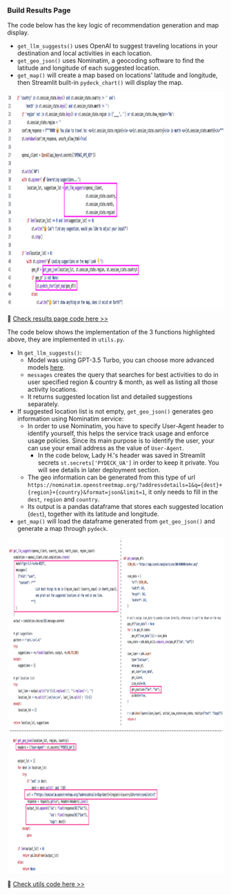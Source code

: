 ### Build Results Page

The code below has the key logic of recommendation generation and map display.
* `get_llm_suggests()` uses OpenAI to suggest traveling locations in your destination and local activities in each location.
* `get_geo_json()` uses Nominatim, a geocoding software to find the latitude and longitude of each suggested location.
* `get_map()` will create a map based on locations' latitude and longitude, then Streamlit built-in `pydeck_chart()` will display the map.

<img src="https://github.com/lady-h-world/My_Garden/blob/main/images/Secret_Guest_images/ls_results_code1.png" width="1000" height="500" />

🌻 [Check results page code here >>][1]

The code below shows the implementation of the 3 functions highlighted above, they are implemented in `utils.py`.
* In `get_llm_suggests()`:
  * Model was using GPT-3.5 Turbo, you can choose more advanced models [here][3].
  * `messages` creates the query that searches for best activities to do in user specified region & country & month, as well as listing all those activity locations.
  * It returns suggested location list and detailed suggestions separately.
* If suggested location list is not empty, `get_geo_json()` generates geo information using Nominatim service:
  * In order to use Nominatim, you have to specify User-Agent header to identify yourself, this helps the service track usage and enforce usage policies. Since its main purpose is to identify the user, your can use your email address as the value of `User-Agent`.
    * In the code below, Lady H.'s header was saved in Streamlit secrets `st.secrets['PYDECK_UA']` in order to keep it private. You will see details in later deployment section.
  * The geo information can be generated from this type of url `https://nominatim.openstreetmap.org/?addressdetails=1&q={dest}+{region}+{country}&format=json&limit=1`, it only needs to fill in the `dest`, `region` and `country`.
  * Its output is a pandas dataframe that stores each suggested location (`dest`), together with its latitude and longitude.
* `get_map()` will load the dataframe generated from `get_geo_json()` and generate a map through `pydeck`.

<img src="https://github.com/lady-h-world/My_Garden/blob/main/images/Secret_Guest_images/ls_results_code2_v2.png" width="1061" height="777" />

🌻 [Check utils code here >>][2]


[1]:https://github.com/lady-h-world/My_Garden_LocalStream_App/blob/main/pages/results.py
[2]:https://github.com/lady-h-world/My_Garden_LocalStream_App/blob/main/utils.py
[3]:https://platform.openai.com/docs/models
